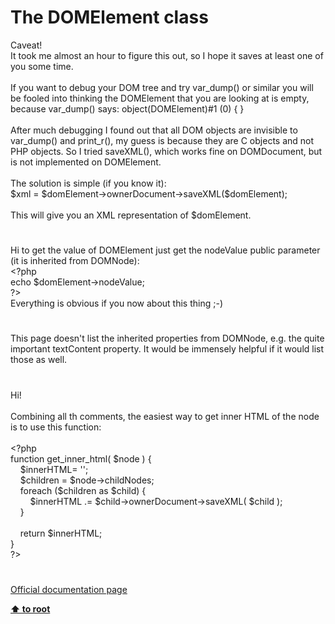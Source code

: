 # The DOMElement class




<div class="phpcode"><span class="html">
Caveat!<br>It took me almost an hour to figure this out, so I hope it saves at least one of you some time.<br><br>If you want to debug your DOM tree and try var_dump() or similar you will be fooled into thinking the DOMElement that you are looking at is empty, because var_dump() says: object(DOMElement)#1 (0) { } <br><br>After much debugging I found out that all DOM objects are invisible to var_dump() and print_r(), my guess is because they are C objects and not PHP objects. So I tried saveXML(), which works fine on DOMDocument, but is not implemented on DOMElement.<br><br>The solution is simple (if you know it):<br>$xml = $domElement-&gt;ownerDocument-&gt;saveXML($domElement);<br><br>This will give you an XML representation of $domElement.</span>
</div>
  

#


<div class="phpcode"><span class="html">
Hi to get the value of DOMElement just get the nodeValue public parameter (it is inherited from DOMNode):<br><span class="default">&lt;?php <br></span><span class="keyword">echo </span><span class="default">$domElement</span><span class="keyword">-&gt;</span><span class="default">nodeValue</span><span class="keyword">; <br></span><span class="default">?&gt;<br></span>Everything is obvious if you now about this thing ;-)</span>
</div>
  

#


<div class="phpcode"><span class="html">
This page doesn&apos;t list the inherited properties from DOMNode, e.g. the quite important textContent property. It would be immensely helpful if it would list those as well.</span>
</div>
  

#


<div class="phpcode"><span class="html">
Hi!
<br>
<br>Combining all th comments, the easiest way to get inner HTML of the node is to use this function:
<br>
<br><span class="default">&lt;?php
<br></span><span class="keyword">function </span><span class="default">get_inner_html</span><span class="keyword">( </span><span class="default">$node </span><span class="keyword">) {
<br>&#xA0; &#xA0; </span><span class="default">$innerHTML</span><span class="keyword">= </span><span class="string">&apos;&apos;</span><span class="keyword">;
<br>&#xA0; &#xA0; </span><span class="default">$children </span><span class="keyword">= </span><span class="default">$node</span><span class="keyword">-&gt;</span><span class="default">childNodes</span><span class="keyword">;
<br>&#xA0; &#xA0; foreach (</span><span class="default">$children </span><span class="keyword">as </span><span class="default">$child</span><span class="keyword">) {
<br>&#xA0; &#xA0; &#xA0; &#xA0; </span><span class="default">$innerHTML </span><span class="keyword">.= </span><span class="default">$child</span><span class="keyword">-&gt;</span><span class="default">ownerDocument</span><span class="keyword">-&gt;</span><span class="default">saveXML</span><span class="keyword">( </span><span class="default">$child </span><span class="keyword">);
<br>&#xA0; &#xA0; }
<br>
<br>&#xA0; &#xA0; return </span><span class="default">$innerHTML</span><span class="keyword">;
<br>}
<br></span><span class="default">?&gt;</span>
</span>
</div>
  

#

[Official documentation page](https://www.php.net/manual/en/class.domelement.php)

**[⬆ to root](/)**
